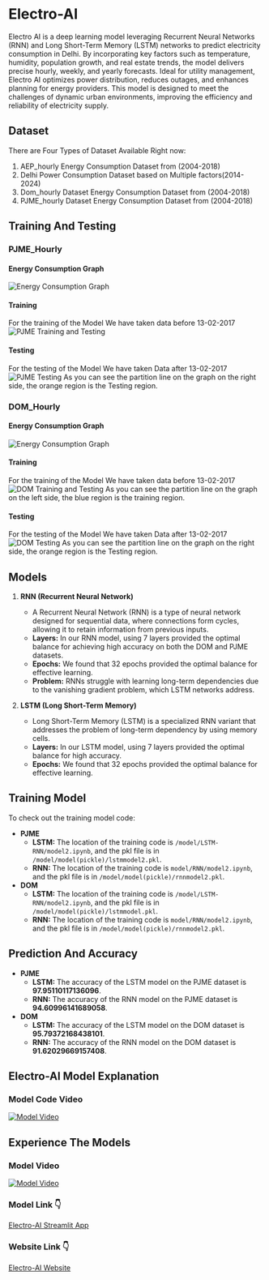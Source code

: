 # Electro-AI

<p>
Electro AI is a deep learning model leveraging Recurrent Neural Networks (RNN) and Long Short-Term Memory (LSTM) networks to predict electricity consumption in Delhi. By incorporating key factors such as temperature, humidity, population growth, and real estate trends, the model delivers precise hourly, weekly, and yearly forecasts. Ideal for utility management, Electro AI optimizes power distribution, reduces outages, and enhances planning for energy providers. This model is designed to meet the challenges of dynamic urban environments, improving the efficiency and reliability of electricity supply.
</p>

## Dataset

There are Four Types of Dataset Available Right now:
1. AEP_hourly Energy Consumption Dataset from (2004-2018)
2. Delhi Power Consumption Dataset based on Multiple factors(2014-2024)
3. Dom_hourly Dataset Energy Consumption Dataset from (2004-2018)
4. PJME_hourly Dataset Energy Consumption Dataset from (2004-2018)

## Training And Testing

### PJME_Hourly

#### Energy Consumption Graph
![Energy Consumption Graph](Images/energyconsumptiongraph.png)

#### Training
For the training of the Model We have taken data before 13-02-2017
![PJME Training and Testing](Images/pjmetrainingandtesting.png)

#### Testing
For the testing of the Model We have taken Data after 13-02-2017
![PJME Testing](Images/pjmetrainingandtesting.png)
As you can see the partition line on the graph on the right side, the orange region is the Testing region.

### DOM_Hourly

#### Energy Consumption Graph
![Energy Consumption Graph](Images/domenergy.png)

#### Training
For the training of the Model We have taken data before 13-02-2017
![DOM Training and Testing](Images/trainingandtesting.png)
As you can see the partition line on the graph on the left side, the blue region is the training region.

#### Testing
For the testing of the Model We have taken Data after 13-02-2017
![DOM Testing](Images/trainingandtesting.png)
As you can see the partition line on the graph on the right side, the orange region is the Testing region.

## Models

1. **RNN (Recurrent Neural Network)**
    - A Recurrent Neural Network (RNN) is a type of neural network designed for sequential data, where connections form cycles, allowing it to retain information from previous inputs.
    - **Layers:** In our RNN model, using 7 layers provided the optimal balance for achieving high accuracy on both the DOM and PJME datasets.
    - **Epochs:** We found that 32 epochs provided the optimal balance for effective learning.
    - **Problem:** RNNs struggle with learning long-term dependencies due to the vanishing gradient problem, which LSTM networks address.

2. **LSTM (Long Short-Term Memory)**
    - Long Short-Term Memory (LSTM) is a specialized RNN variant that addresses the problem of long-term dependency by using memory cells.
    - **Layers:** In our LSTM model, using 7 layers provided the optimal balance for high accuracy.
    - **Epochs:** We found that 32 epochs provided the optimal balance for effective learning.

## Training Model

To check out the training model code:
- **PJME**
    - **LSTM:** The location of the training code is `/model/LSTM-RNN/model2.ipynb`, and the pkl file is in `/model/model(pickle)/lstmmodel2.pkl`.
    - **RNN:** The location of the training code is `model/RNN/model2.ipynb`, and the pkl file is in `/model/model(pickle)/rnnmodel2.pkl`.
- **DOM**
    - **LSTM:** The location of the training code is `/model/LSTM-RNN/model2.ipynb`, and the pkl file is in `/model/model(pickle)/lstmmodel.pkl`.
    - **RNN:** The location of the training code is `model/RNN/model2.ipynb`, and the pkl file is in `/model/model(pickle)/rnnmodel2.pkl`.

## Prediction And Accuracy

- **PJME**
    - **LSTM:** The accuracy of the LSTM model on the PJME dataset is **97.95110117136096**.
    - **RNN:** The accuracy of the RNN model on the PJME dataset is **94.60996141689058**.
- **DOM**
    - **LSTM:** The accuracy of the LSTM model on the DOM dataset is **95.79372168438101**.
    - **RNN:** The accuracy of the RNN model on the DOM dataset is **91.62029669157408**.

## Electro-AI Model Explanation
### Model Code Video
[![Model Video](/Images/modelvideo.png)](https://youtu.be/5Jvvqy1MY9Y)
## Experience The Models

### Model Video

[![Model Video](/Images/model2.png)](https://youtu.be/VtiupDO5xMs)
### Model Link 👇

[Electro-AI Streamlit App](https://electroai.streamlit.app/)

### Website Link 👇

[Electro-AI Website](https://raghavpershad.wixstudio.io/my-site-1/)
